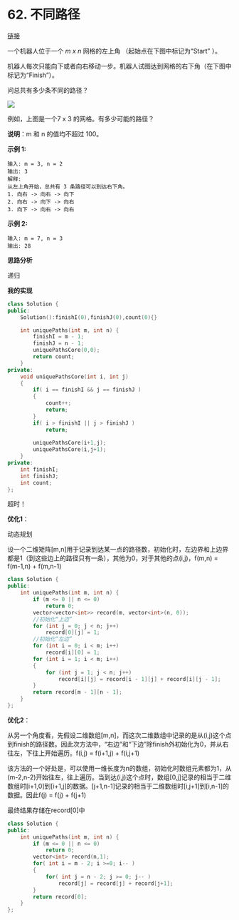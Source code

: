 # 62. 不同路径

[链接](https://leetcode-cn.com/problems/unique-paths/description/)

一个机器人位于一个 *m x n* 网格的左上角 （起始点在下图中标记为“Start” ）。

机器人每次只能向下或者向右移动一步。机器人试图达到网格的右下角（在下图中标记为“Finish”）。

问总共有多少条不同的路径？

![](https://leetcode-cn.com/static/images/problemset/robot_maze.png)

例如，上图是一个7 x 3 的网格。有多少可能的路径？

**说明**：m 和 n 的值均不超过 100。

**示例 1:**

```
输入: m = 3, n = 2
输出: 3
解释:
从左上角开始，总共有 3 条路径可以到达右下角。
1. 向右 -> 向右 -> 向下
2. 向右 -> 向下 -> 向右
3. 向下 -> 向右 -> 向右
```

**示例 2:**

```
输入: m = 7, n = 3
输出: 28
```

**思路分析**

递归

**我的实现**

```c++
class Solution {
public:
    Solution():finishI(0),finishJ(0),count(0){}

    int uniquePaths(int m, int n) {
        finishI = m - 1;
        finishJ = n - 1;
        uniquePathsCore(0,0);
        return count;
    }
private:
    void uniquePathsCore(int i, int j)
    {
        if( i == finishI && j == finishJ )
        {
            count++;
            return;
        }
        if( i > finishI || j > finishJ )
            return;
        
        uniquePathsCore(i+1,j);
        uniquePathsCore(i,j+1);
    }
private:
    int finishI;
    int finishJ;
    int count;
};
```

超时！

**优化1**：

动态规划

设一个二维矩阵[m,n]用于记录到达某一点的路径数，初始化时，左边界和上边界都是1（到这些边上的路径只有一条），其他为0，对于其他的点(i,j)，f(m,n) = f(m-1,n) + f(m,n-1)

```c++
class Solution {
public:
	int uniquePaths(int m, int n) {
		if (m <= 0 || n <= 0)
			return 0;
		vector<vector<int>> record(m, vector<int>(n, 0));
		//初始化“上边”
		for (int j = 0; j < n; j++)
			record[0][j] = 1;
		//初始化“左边”
		for (int i = 0; i < m; i++)
			record[i][0] = 1;
		for (int i = 1; i < m; i++)
		{
			for (int j = 1; j < n; j++)
				record[i][j] = record[i - 1][j] + record[i][j - 1];
		}
		return record[m - 1][n - 1];
	}
};
```

**优化2**：

从另一个角度看，先假设二维数组[m,n]，而这次二维数组中记录的是从(i,j)这个点到finish的路径数。因此次方法中，“右边”和“下边”除finish外初始化为0，并从右往左，下往上开始遍历。f(i,j) = f(i+1,j) + f(i,j+1)

该方法的一个好处是，可以使用一维长度为n的数组，初始化时数组元素都为1，从(m-2,n-2)开始往左，往上遍历。当到达(i,j)这个点时，数组[0,j]记录的相当于二维数组时[i+1,0]到[i+1,j]的数据。[j+1,n-1]记录的相当于二维数组时[i,j+1]到[i,n-1]的数据。因此f(j) = f(j) + f(j+1)

最终结果存储在record[0]中

```c++
class Solution {
public:
    int uniquePaths(int m, int n) {
        if (m <= 0 || n <= 0)
			return 0;
        vector<int> record(n,1);
        for( int i = m - 2; i >=0; i-- )
        {
            for( int j = n - 2; j >= 0; j-- )
                record[j] = record[j] + record[j+1];
        }
        return record[0];
    }
};
```

